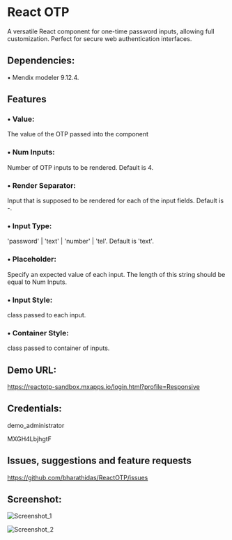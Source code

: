 # React OTP

A versatile React component for one-time password inputs, allowing full customization. Perfect for secure web authentication interfaces. 

## Dependencies:

•	Mendix modeler 9.12.4.

## Features
### •	Value: 
The value of the OTP passed into the component
### •	Num Inputs: 
Number of OTP inputs to be rendered. Default is 4.
### •	Render Separator: 
Input that is supposed to be rendered for each of the input fields. Default is -.
### •	Input Type: 
'password' | 'text' | 'number' | 'tel'. Default is 'text'.
### •	Placeholder: 
Specify an expected value of each input. The length of this string should be equal to Num Inputs.
### •	Input Style: 
class passed to each input.
### •	Container Style: 
class passed to container of inputs.

## Demo URL:
https://reactotp-sandbox.mxapps.io/login.html?profile=Responsive

## Credentials:
demo_administrator

MXGH4LbjhgtF

## Issues, suggestions and feature requests
https://github.com/bharathidas/ReactOTP/issues

## Screenshot:
![Screenshot_1](https://github.com/bharathidas/ReactOTP/assets/23263603/528bdd9f-1d84-4cb7-88e6-cdb8c06f36cf)

![Screenshot_2](https://github.com/bharathidas/ReactOTP/assets/23263603/a31b75d0-20e3-48aa-a957-1941227fab3f)


